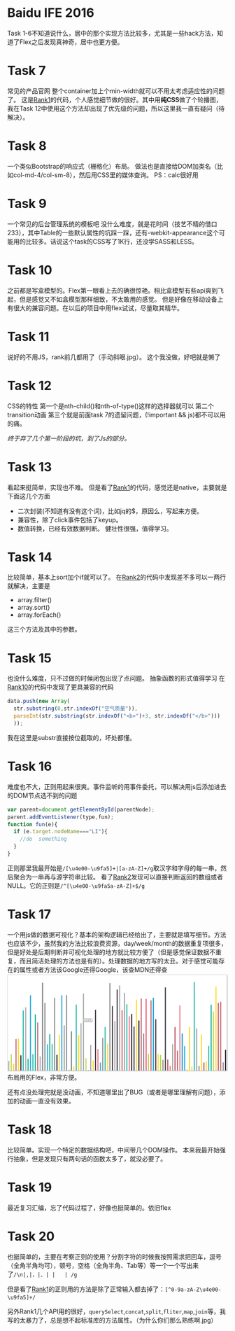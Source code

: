 Baidu IFE 2016
=============
Task 1-6不知道说什么，居中的那个实现方法比较多，尤其是一些hack方法，知道了Flex之后发现真神奇，居中也更方便。

Task 7
======
常见的产品官网
整个container加上个min-width就可以不用太考虑适应性的问题了。
这是[Rank1](https://github.com/chenBuJuan/IFE-FirstStage-Task7)的代码，个人感觉细节做的很好。其中用**纯CSS**做了个轮播图，我在Task 12中使用这个方法却出现了优先级的问题，所以这里我一直有疑问（待解决）。

Task 8
======
一个类似Bootstrap的响应式（栅格化）布局。
做法也是直接给DOM加类名（比如col-md-4/col-sm-8），然后用CSS里的媒体查询。
PS：calc很好用

Task 9
======
一个常见的后台管理系统的模板吧
没什么难度，就是花时间（技艺不精的借口233），其中Table的一些默认属性的坑踩一踩，还有-webkit-appearance这个可能用的比较多。话说这个task的CSS写了1K行，还没学SASS和LESS。

Task 10
======
之前都是写盒模型的。Flex第一眼看上去的确很惊艳。相比盒模型有些api爽到飞起，但是感觉又不如盒模型那样细致，不太敢用的感觉。
但是好像在移动设备上有很大的兼容问题。在以后的项目中用flex试试，尽量取其精华。

Task 11
=======
说好的不用JS，rank前几都用了（手动斜眼.jpg）。
这个我没做，好吧就是懒了

Task 12
=======
CSS的特性
第一个是nth-child()和nth-of-type()这样的选择器就可以
第二个transition动画
第三个就是前面task 7的遗留问题，(!important && js)都不可以用的痛。


*终于弃了几个第一阶段的坑，到了Js的部分。*

Task 13
=======
看起来挺简单，实现也不难。
但是看了[Rank1](https://github.com/jshacker007/ife2016/blob/master/stage2/task13/index.html)的代码，感觉还是native，主要就是下面这几个方面
- 二次封装(不知道有没有这个词)，比如jq的$，原因么，写起来方便。
- 兼容性，除了click事件包括了keyup。
- 数值转换，已经有效数据判断。
健壮性很强，值得学习。

Task 14
=======
比较简单，基本上sort加个if就可以了。
在[Rank2](https://github.com/jshacker007/ife2016/blob/master/stage2/task14/index2.html)的代码中发现差不多可以一两行就解决，主要是
- array.filter()
- array.sort()
- array.forEach()

这三个方法及其中的参数。

Task 15
=======
也没什么难度，只不过做的时候闭包出现了点问题。
抽象函数的形式值得学习
在[Rank10](https://github.com/jshacker007/ife2016/blob/master/stage2/task15/index1.html)的代码中发现了更具兼容的代码

``` JavaScript
data.push(new Array(
  str.substring(0,str.indexOf("空气质量")),                             //get the city name
  parseInt(str.substring(str.indexOf("<b>")+3, str.indexOf("</b>")))    //get the city dqi score
  ));
```

我在这里是substr直接按位截取的，坏处都懂。

Task 16
=======
难度也不大，正则用起来很爽。事件监听的用事件委托，可以解决用js后添加进去的DOM节点选不到的问题
``` javascript
var parent=document.getElementById(parentNode);
parent.addEventListener(type,fun);
function fun(e){
  if (e.target.nodeName==="LI"){
    //do  something
  }
}
```
正则那里我最开始是```/[\u4e00-\u9fa5]+|[a-zA-Z]+/g```取汉字和字母的每一串，然后聚合为一串再与源字符串比较。
看了[Rank2](https://github.com/soulclearm/Learn_front_end/blob/dev/public/second/script/task16.js)发现可以直接判断返回的数组或者NULL。它的正则是```/^[\u4e00-\u9fa5a-zA-Z]+$/g```

Task 17
======
一个用js做的数据可视化？基本的架构逻辑已经给出了，主要就是填写细节。方法也应该不少，虽然我的方法比较浪费资源，day/week/month的数据重复项很多，但是好处是后期判断并可视化处理的地方就比较方便了（但是感觉保证数据不重复，而且简洁处理的方法也是有的）。处理数据的地方写的太丑。对于感觉可能存在的属性或者方法该Google还得Google，该查MDN还得查
![](./Task2/task-2-17/demo.png)
布局用的Flex，非常方便。

还有点没处理完就是没动画，不知道哪里出了BUG（或者是哪里理解有问题），添加的动画一直没有效果。

Task 18
======
比较简单。实现一个特定的数据结构吧，中间带几个DOM操作。
本来我最开始强行抽象，但是发现只有两句话的函数太多了，就没必要了。

Task 19
======
最近复习汇编，忘了代码过程了，好像也挺简单的。依旧flex

Task 20
======
也挺简单的，主要在考察正则的使用？分割字符的时候我按照需求把回车，逗号（全角半角均可），顿号，空格（全角半角、Tab等）等一个一个写出来了`/\n|,|，|、| |   | /g`

但是看了[Rank1](https://github.com/soulclearm/Learn_front_end/blob/dev/public/second/task20.html#L46)的正则用的方法是除了正常输入都去掉了：`[^0-9a-zA-Z\u4e00-\u9fa5]+/`

另外Rank1几个API用的很好，`querySelect`,`concat`,`split`,`fliter`,`map`,`join`等，我写的太暴力了，总是想不起标准库的方法属性。（为什么你们那么熟练啊.jpg）